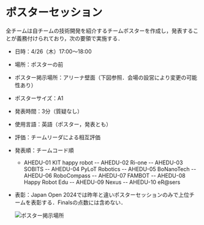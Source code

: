 # ポスターセッション

全チームは自チームの技術開発を紹介するチームポスターを作成し，発表することが義務付けられており，次の要領で実施する．

- 日時：4/26（木）17:00～18:00 
- 場所：ポスターの前
- ポスター掲示場所：アリーナ壁面（下図参照．会場の設営により変更の可能性あり）
- ポスターサイズ：A1
- 発表時間：3分（質疑なし）
- 使用言語：英語（ポスター，発表とも）
- 評価：チームリーダによる相互評価
- 発表順：チームコード順
  - AHEDU-01	KIT happy robot
-- AHEDU-02	Ri-one
-- AHEDU-03	SOBITS
-- AHEDU-04	PyLoT Robotics
-- AHEDU-05	BoNanoTech
-- AHEDU-06	RoboCompass
-- AHEDU-07	FAMBOT
-- AHEDU-08	Happy Robot Edu
-- AHEDU-09	Nexus
-- AHEDU-10	eR@sers
- 表彰：Japan Open 2024では昨年と違いポスターセッションのみで上位チームを表彰する．Finalsの点数には含めない．

  ![ポスター掲示場所](https://github.com/RoboCupAtHomeJP/AtHome2024/assets/6745835/c5d90922-430c-4e86-9c38-45ee6a628ddf)
